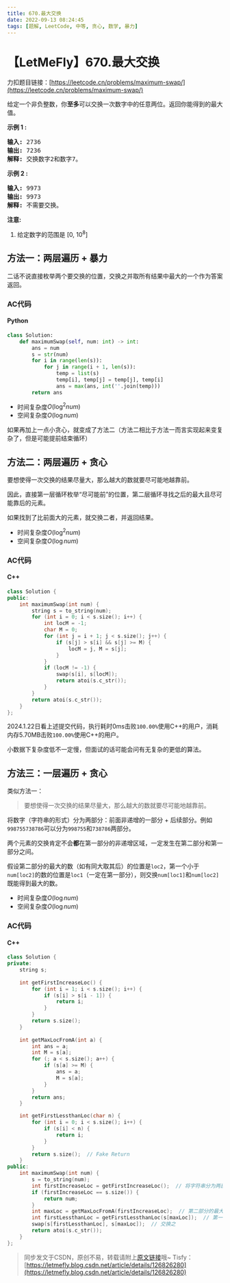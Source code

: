 ```yaml
---
title: 670.最大交换
date: 2022-09-13 08:24:45
tags: [题解, LeetCode, 中等, 贪心, 数学, 暴力]
---
```


# 【LetMeFly】670.最大交换

力扣题目链接：[https://leetcode.cn/problems/maximum-swap/](https://leetcode.cn/problems/maximum-swap/)

<p>给定一个非负整数，你<strong>至多</strong>可以交换一次数字中的任意两位。返回你能得到的最大值。</p>

<p><strong>示例 1 :</strong></p>

<pre>
<strong>输入:</strong> 2736
<strong>输出:</strong> 7236
<strong>解释:</strong> 交换数字2和数字7。
</pre>

<p><strong>示例 2 :</strong></p>

<pre>
<strong>输入:</strong> 9973
<strong>输出:</strong> 9973
<strong>解释:</strong> 不需要交换。
</pre>

<p><strong>注意:</strong></p>

<ol>
	<li>给定数字的范围是&nbsp;[0, 10<sup>8</sup>]</li>
</ol>



## 方法一：两层遍历 + 暴力

二话不说直接枚举两个要交换的位置，交换之并取所有结果中最大的一个作为答案返回。

### AC代码

#### Python

```python
class Solution:
    def maximumSwap(self, num: int) -> int:
        ans = num
        s = str(num)
        for i in range(len(s)):
            for j in range(i + 1, len(s)):
                temp = list(s)
                temp[i], temp[j] = temp[j], temp[i]
                ans = max(ans, int(''.join(temp)))
        return ans
```

+ 时间复杂度$O(\log^2 num)$
+ 空间复杂度$O(\log num)$

如果再加上一点小贪心，就变成了方法二（方法二相比于方法一而言实现起来变复杂了，但是可能提前结束循环）
    
## 方法二：两层遍历 + 贪心

要想使得一次交换的结果尽量大，那么越大的数就要尽可能地越靠前。

因此，直接第一层循环枚举“尽可能前”的位置，第二层循环寻找之后的最大且尽可能靠后的元素。

如果找到了比前面大的元素，就交换二者，并返回结果。

+ 时间复杂度$O(\log^2 num)$
+ 空间复杂度$O(\log num)$

### AC代码

#### C++

```cpp
class Solution {
public:
    int maximumSwap(int num) {
        string s = to_string(num);
        for (int i = 0; i < s.size(); i++) {
            int locM = -1;
            char M = 0;
            for (int j = i + 1; j < s.size(); j++) {
                if (s[j] > s[i] && s[j] >= M) {
                    locM = j, M = s[j];
                }
            }
            if (locM != -1) {
                swap(s[i], s[locM]);
                return atoi(s.c_str());
            }
        }
        return atoi(s.c_str());
    }
};
```

2024.1.22日看上述提交代码，执行耗时0ms击败```100.00%```使用C++的用户，消耗内存5.70MB击败```100.00%```使用C++的用户。

小数据下复杂度低不一定慢，但面试的话可能会问有无复杂的更低的算法。

## 方法三：一层遍历 + 贪心

类似方法一：

> 要想使得一次交换的结果尽量大，那么越大的数就要尽可能地越靠前。

将数字（字符串的形式）分为两部分：前面非递增的一部分 + 后续部分。例如```998755738786```可以分为```998755```和```738786```两部分。

两个元素的交换肯定不会**都**在第一部分的非递增区域，一定发生在第二部分和第一部分之间。

假设第二部分的最大的数（如有同大取其后）的位置是```loc2```，第一个小于```num[loc2]```的数的位置是```loc1```（一定在第一部分），则交换```num[loc1]```和```num[loc2]```既能得到最大的数。

+ 时间复杂度$O(\log num)$
+ 空间复杂度$O(\log num)$

### AC代码

#### C++

```cpp
class Solution {
private:
    string s;
    
    int getFirstIncreaseLoc() {
        for (int i = 1; i < s.size(); i++) {
            if (s[i] > s[i - 1]) {
                return i;
            }
        }
        return s.size();
    }
    
    int getMaxLocFromA(int a) {
        int ans = a;
        int M = s[a];
        for (; a < s.size(); a++) {
            if (s[a] >= M) {
                ans = a;
                M = s[a];
            }
        }
        return ans;
    }

    int getFirstLessthanLoc(char n) {
        for (int i = 0; i < s.size(); i++) {
            if (s[i] < n) {
                return i;
            }
        }
        return s.size();  // Fake Return
    }
public:
    int maximumSwap(int num) {
        s = to_string(num);
        int firstIncreaseLoc = getFirstIncreaseLoc();  // 将字符串分为两部分
        if (firstIncreaseLoc == s.size()) {
            return num;
        }
        int maxLoc = getMaxLocFromA(firstIncreaseLoc);  // 第二部分的最大的位置
        int firstLessthanLoc = getFirstLessthanLoc(s[maxLoc]);  // 第一部分第一个小于num[maxLoc]的数
        swap(s[firstLessthanLoc], s[maxLoc]);  // 交换之
        return atoi(s.c_str());
    }
};
```


> 同步发文于CSDN，原创不易，转载请附上[原文链接](https://blog.letmefly.xyz/2022/09/13/LeetCode%200670.%E6%9C%80%E5%A4%A7%E4%BA%A4%E6%8D%A2/)哦~
> Tisfy：[https://letmefly.blog.csdn.net/article/details/126826280](https://letmefly.blog.csdn.net/article/details/126826280)
